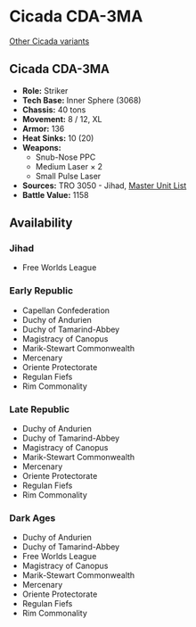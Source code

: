 # Cicada CDA-3MA

[Other Cicada variants](../cicada.md)

## Cicada CDA-3MA
- **Role:** Striker
- **Tech Base:** Inner Sphere (3068)
- **Chassis:** 40 tons
- **Movement:** 8 / 12, XL
- **Armor:** 136
- **Heat Sinks:** 10 (20)
- **Weapons:**
  - Snub-Nose PPC
  - Medium Laser × 2
  - Small Pulse Laser
- **Sources:** TRO 3050 - Jihad, [Master Unit List](http://masterunitlist.info/Unit/Details/597/cicada-cda-3ma)
- **Battle Value:** 1158

## Availability

### Jihad
- Free Worlds League

### Early Republic
- Capellan Confederation
- Duchy of Andurien
- Duchy of Tamarind-Abbey
- Magistracy of Canopus
- Marik-Stewart Commonwealth
- Mercenary
- Oriente Protectorate
- Regulan Fiefs
- Rim Commonality

### Late Republic
- Duchy of Andurien
- Duchy of Tamarind-Abbey
- Magistracy of Canopus
- Marik-Stewart Commonwealth
- Mercenary
- Oriente Protectorate
- Regulan Fiefs
- Rim Commonality

### Dark Ages
- Duchy of Andurien
- Duchy of Tamarind-Abbey
- Free Worlds League
- Magistracy of Canopus
- Marik-Stewart Commonwealth
- Mercenary
- Oriente Protectorate
- Regulan Fiefs
- Rim Commonality

